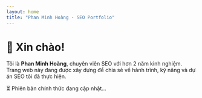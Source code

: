 ```yaml
---
layout: home
title: "Phan Minh Hoàng - SEO Portfolio"
---
```


# 👋 Xin chào!

Tôi là **Phan Minh Hoàng**, chuyên viên SEO với hơn 2 năm kinh nghiệm.  
Trang web này đang được xây dựng để chia sẻ về hành trình, kỹ năng và dự án SEO tôi đã thực hiện.

⏳ Phiên bản chính thức đang cập nhật...
